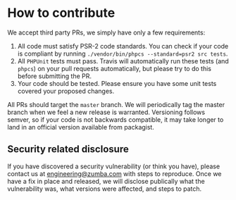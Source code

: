 # How to contribute

We accept third party PRs, we simply have only a few requirements:

1. All code must satisfy PSR-2 code standards. You can check if your code is compliant by running `./vendor/bin/phpcs --standard=psr2 src tests`.
2. All `PHPUnit` tests must pass. Travis will automatically run these tests (and `phpcs`) on your
pull requests automatically, but please try to do this before submitting the PR.
3. Your code should be tested. Please ensure you have some unit tests covered your proposed changes.

All PRs should target the `master` branch. We will periodically tag the master branch when we feel
a new release is warranted. Versioning follows semver, so if your code is not backwards
compatible, it may take longer to land in an official version available from packagist.

## Security related disclosure

If you have discovered a security vulnerability (or think you have), please contact us
at [engineering@zumba.com](mailto:engineering@zumba.com) with steps to reproduce. Once we have a fix in place and released,
we will disclose publically what the vulnerability was, what versions were affected, and steps to patch.
